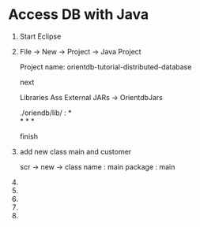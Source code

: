 # Access DB with Java

1. Start Eclipse
1. File -> New -> Project -> Java Project

    Project name: orientdb-tutorial-distributed-database
    
    next
    
    Libraries Ass External JARs -> OrientdbJars
    
    ./oriendb/lib/ :
        *  
        * 
        * 
        * 
    
    finish

1. add new class main and customer

    scr -> new -> class 
    name : main
    package : main

1. 
1. 
1. 
1. 
1. 
